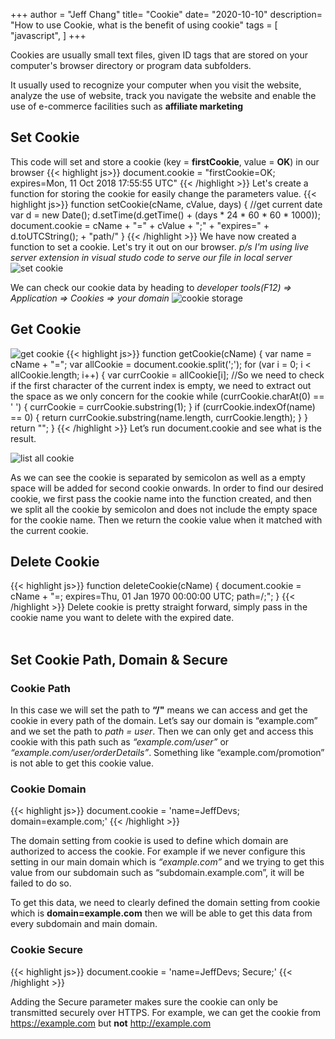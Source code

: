 +++
author = "Jeff Chang"
title= "Cookie" 
date= "2020-10-10"
description= "How to use Cookie, what is the benefit of using cookie" 
tags = [
  "javascript",
]
+++

Cookies are usually small text files, given ID tags that are stored on your computer's browser directory or program data subfolders.

It usually used to recognize your computer when you visit the website, analyze the use of website, track you navigate the website and enable the use of e-commerce facilities such as **affiliate marketing**

## Set Cookie
This code will set and store a cookie (key = **firstCookie**, value = **OK**) in our browser
{{< highlight js>}}
document.cookie = "firstCookie=OK; expires=Mon, 11 Oct 2018 17:55:55 UTC"
{{< /highlight >}}
Let's create a function for storing the cookie for easily change the parameters value.
{{< highlight js>}}
function setCookie(cName, cValue, days) {
    //get current date
    var d = new Date();
    d.setTime(d.getTime() + (days * 24 * 60 * 60 * 1000));
    document.cookie = cName + "=" + cValue + ";" + "expires=" + d.toUTCString(); + "path/"
}
{{< /highlight >}}
We have now created a function to set a cookie. Let's try it out on our browser. *p/s I'm using live server extension in visual studo code to serve our file in local server*
![set cookie](/images/cookie1.JPG)

We can check our cookie data by heading to *developer tools(F12) => Application => Cookies => your domain*
![cookie storage](/images/cookie2.JPG)

## Get Cookie
![get cookie](/images/cookie3.JPG)
{{< highlight js>}}
function getCookie(cName) {
    var name = cName + "=";
    var allCookie = document.cookie.split(';');
    for (var i = 0; i < allCookie.length; i++) {
        var currCookie = allCookie[i];
        //So we need to check if the first character of the current index is empty, we need to extract out the space as we only concern for the cookie
        while (currCookie.charAt(0) == ' ') {
            currCookie = currCookie.substring(1);
        }
        if (currCookie.indexOf(name) == 0) {
            return currCookie.substring(name.length, currCookie.length);
        }
    }
    return "";
}
{{< /highlight >}}
Let’s run document.cookie and see what is the result.

![list all cookie](/images/cookie4.JPG)

As we can see the cookie is separated by semicolon as well as a empty space will be added for second cookie onwards. In order to find our desired cookie, we first pass the cookie name into the function created, and then we split all the cookie by semicolon and does not include the empty space for the cookie name. Then we return the cookie value when it matched with the current cookie.

<h2>Delete Cookie</h2>
{{< highlight js>}}
function deleteCookie(cName) {
    document.cookie = cName + "=; expires=Thu, 01 Jan 1970 00:00:00 UTC; path=/;";
}
{{< /highlight >}}
Delete cookie is pretty straight forward, simply pass in the cookie name you want to delete with the expired date.
<br/>
<br>

## Set Cookie Path, Domain & Secure
<h3>Cookie Path</h3>

In this case we will set the path to **“/"** means we can access and get the cookie in every path of the domain. Let’s say our domain is “example.com” and we set the path to *path = user*. Then we can only get and access this cookie with this path such as  *“example.com/user”* or *“example.com/user/orderDetails”*. Something like “example.com/promotion” is not able to get this cookie value.

<h3>Cookie Domain</h3>
{{< highlight js>}}
document.cookie = 'name=JeffDevs; domain=example.com;'
{{< /highlight >}}

The domain setting from cookie is used to define which domain are authorized to access the cookie. For example if we never configure this setting in our main domain which is *“example.com”* and we trying to get this value from our subdomain such as “subdomain.example.com”, it will be failed to do so.

To get this data, we need to clearly defined the domain setting from cookie which is **domain=example.com** then we will be able to get this data from every subdomain and main domain.

<h3>Cookie Secure</h3>
{{< highlight js>}}
document.cookie = 'name=JeffDevs; Secure;'
{{< /highlight >}}

Adding the Secure parameter makes sure the cookie can only be transmitted securely over HTTPS. For example, we can get the cookie from https://example.com but **not** http://example.com